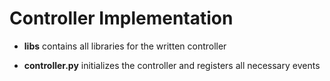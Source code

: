 # Controller Implementation

- **libs** contains all libraries for the written controller

- **controller.py** initializes the controller and registers all necessary events


